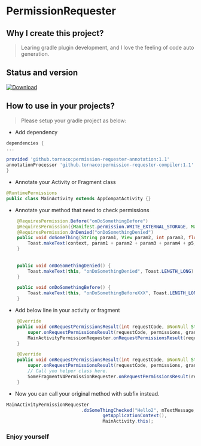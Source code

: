 # PermissionRequester

## Why I create this project?
> Learing gradle plugin development, and I love the feeling of code auto generation.

## Status and version

[ ![Download](https://api.bintray.com/packages/potestadetornaco/android/permission-requester-compiler/images/download.svg?version=1.1) ](https://bintray.com/potestadetornaco/android/permission-requester-compiler/1.1/link)


## How to use in your projects?
> Please setup your gradle project as below:

* Add dependency
```gradle
dependencies {
...

provided 'github.tornaco:permission-requester-annotation:1.1'
annotationProcessor 'github.tornaco:permission-requester-compiler:1.1'
}
```

* Annotate your Activity or Fragment class
```java
@RuntimePermissions
public class MainActivity extends AppCompatActivity {}
```

* Annotate your method that need to check permissions
```java
    @RequiresPermission.Before("onDoSomethingBefore")
    @RequiresPermission({Manifest.permission.WRITE_EXTERNAL_STORAGE, Manifest.permission.READ_CONTACTS})
    @RequiresPermission.OnDenied("onDoSomethingDenied")
    public void doSomeThing(String param1, View param2, int param3, float param4, double p5, Context context) {
        Toast.makeText(context, param1 + param2 + param3 + param4 + p5, Toast.LENGTH_LONG).show();
    }
    
    
    public void onDoSomethingDenied() {
        Toast.makeText(this, "onDoSomethingDenied", Toast.LENGTH_LONG).show();
    }

    public void onDoSomethingBefore() {
        Toast.makeText(this, "onDoSomethingBeforeXXX", Toast.LENGTH_LONG).show();
    }
```


* Add below line in your activity or fragment
```java
    @Override
    public void onRequestPermissionsResult(int requestCode, @NonNull String[] permissions, @NonNull int[] grantResults) {
        super.onRequestPermissionsResult(requestCode, permissions, grantResults);
        MainActivityPermissionRequester.onRequestPermissionsResult(requestCode, permissions, grantResults);
    }
```

```java
    @Override
    public void onRequestPermissionsResult(int requestCode, @NonNull String[] permissions, @NonNull int[] grantResults) {
        super.onRequestPermissionsResult(requestCode, permissions, grantResults);
        // Call you helper class here.
        SomeFragmentV4PermissionRequester.onRequestPermissionsResult(requestCode, permissions, grantResults);
    }
```

* Now you can call your original method with subfix instead.
```java
MainActivityPermissionRequester
                            .doSomeThingChecked("Hello2", mTextMessage, 2018, 12.3f, 2222d,
                                    getApplicationContext(),
                                    MainActivity.this);
```




### Enjoy yourself

